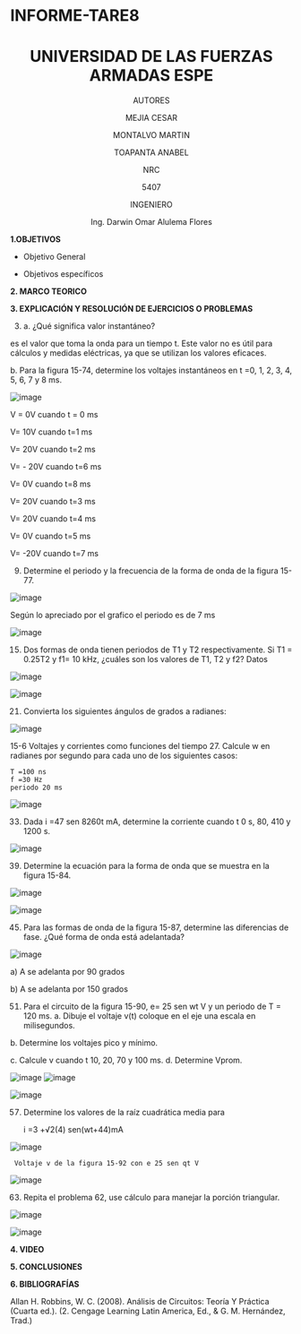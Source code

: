 # INFORME-TARE8

<div align="center">

# UNIVERSIDAD DE LAS FUERZAS ARMADAS ESPE

AUTORES

MEJIA CESAR
  
MONTALVO MARTIN
  
TOAPANTA ANABEL

NRC
  
5407

INGENIERO

Ing. Darwin Omar Alulema Flores

</div>

**1.OBJETIVOS**

- Objetivo General



- Objetivos específicos



**2. MARCO TEORICO**


**3. EXPLICACIÓN Y RESOLUCIÓN DE EJERCICIOS O PROBLEMAS**

3. a. ¿Qué significa valor instantáneo? 

es el valor que toma la onda para un tiempo t. Este valor no es útil para cálculos y medidas eléctricas, ya que se utilizan los valores eficaces.

b. Para la figura 15-74, determine los voltajes instantáneos en t =0, 1, 2, 3, 4, 5, 6, 7 y 8 ms.
 
![image](https://user-images.githubusercontent.com/85134094/131595820-c7371e2b-13ce-4889-96e8-5e49c6f57972.png)

V = 0V cuando t = 0 ms

V= 10V  cuando t=1 ms

V= 20V  cuando t=2 ms

V= - 20V  cuando t=6 ms

V= 0V  cuando t=8 ms

V= 20V  cuando t=3 ms

V= 20V  cuando t=4 ms

V= 0V  cuando t=5 ms

V= -20V  cuando t=7 ms

9. Determine el periodo y la frecuencia de la forma de onda de la figura 15-77.

 ![image](https://user-images.githubusercontent.com/85134094/131595852-63aedf46-b79c-45fb-8a17-2277095633ff.png)

Según lo apreciado por el grafico el periodo es de 7 ms

![image](https://user-images.githubusercontent.com/85134094/131595868-361f3438-36c4-4d97-9360-16d5ae70c6c0.png)

15. Dos formas de onda tienen periodos de T1 y T2 respectivamente. Si T1 = 0.25T2 y f1= 10 kHz, ¿cuáles son los valores de T1, T2 y f2?
Datos

 ![image](https://user-images.githubusercontent.com/85134094/131595883-6583e666-17f6-453b-bffa-246c47de538d.png)

![image](https://user-images.githubusercontent.com/85134094/131595897-755267ce-879d-4647-a874-7ba864b519fb.png)

21. Convierta los siguientes ángulos de grados a radianes:

![image](https://user-images.githubusercontent.com/85134094/131595926-ae212247-d852-4553-8549-70617e43c5cd.png)

15-6 Voltajes y corrientes como funciones del tiempo 27. 
Calcule w en radianes por segundo para cada uno de los siguientes casos: 

	T =100 ns 
	f =30 Hz
	periodo 20 ms

![image](https://user-images.githubusercontent.com/85134094/131595939-8847da52-2987-4c17-90ce-14c42ff85fa9.png)

33. Dada i =47 sen 8260t mA, determine la corriente cuando t 0 s, 80, 410 y 1200 s.

 ![image](https://user-images.githubusercontent.com/85134094/131595954-0e3cd5f8-c436-4568-81bb-b3640903b39a.png)


39. Determine la ecuación para la forma de onda que se muestra en la figura 15-84.

![image](https://user-images.githubusercontent.com/85134094/131595972-fed59cde-2ce9-4ef2-b020-f92883dae656.png)

![image](https://user-images.githubusercontent.com/85134094/131595989-ff70ff10-f45e-4f9e-bd2b-c18e42a4d107.png)

45. Para las formas de onda de la figura 15-87, determine las diferencias de fase. ¿Qué forma de onda está adelantada?

 ![image](https://user-images.githubusercontent.com/85134094/131596015-1ccd749b-b1ca-47c7-940b-7a4d3e0e6d19.png)

a) A se adelanta por 90 grados

b) A se adelanta por 150 grados 

51. Para el circuito de la figura 15-90, e= 25 sen wt V y un periodo de T = 120 ms. 
a. Dibuje el voltaje v(t) coloque en el eje una escala en milisegundos.

 b. Determine los voltajes pico y mínimo.
 
 c. Calcule v cuando t 10, 20, 70 y 100 ms. d. Determine Vprom.

 ![image](https://user-images.githubusercontent.com/85134094/131596070-5114eb68-98c5-4bd2-8cca-2280a426d4ce.png)
![image](https://user-images.githubusercontent.com/85134094/131596079-b4f1598c-b36c-41d9-a78c-e4e28185b00b.png)

![image](https://user-images.githubusercontent.com/85134094/131596109-98511284-077e-4fea-8b07-4d99dc250180.png)

57. Determine los valores de la raíz cuadrática media para 

	i =3 +√2(4) sen(wt+44)mA 

![image](https://user-images.githubusercontent.com/85134094/131596144-b9dc9996-349c-4952-af4f-a67c1bfd05b2.png)

	 Voltaje v de la figura 15-92 con e 25 sen qt V

 ![image](https://user-images.githubusercontent.com/85134094/131596158-32bb9d4d-2005-428e-b8e7-c71d4ed29bcd.png)

63. Repita el problema 62, use cálculo para manejar la porción triangular.

 ![image](https://user-images.githubusercontent.com/85134094/131596177-f17dd63d-86ae-41b8-a7ef-be5d34ae2a03.png)

![image](https://user-images.githubusercontent.com/85134094/131596193-e74086c1-d3c4-4f1e-b058-249c5eeba109.png)


**4. VIDEO**

**5. CONCLUSIONES**


**6. BIBLIOGRAFÍAS**

Allan H. Robbins, W. C. (2008). Análisis de Circuitos: Teoría Y Práctica (Cuarta ed.). (2. Cengage Learning Latin America, Ed., & G. M. Hernández, Trad.)
